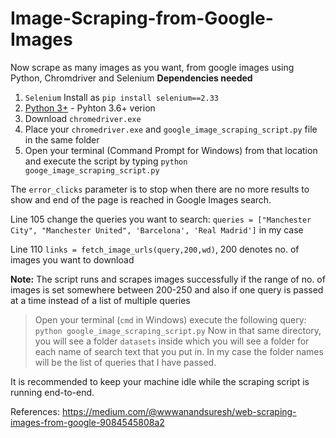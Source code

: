 # Image-Scraping-from-Google-Images
Now  scrape as many images as you want, from google images using Python, Chromdriver and Selenium
**Dependencies needed**
1) `Selenium`
Install as `pip install selenium==2.33`
2) [Python 3+](https://www.python.org/download/releases/3.0/?) - Pyhton 3.6+ verion
3) Download `chromedriver.exe`
4) Place your `chromedriver.exe` and `google_image_scraping_script.py` file in the same folder
5) Open your terminal (Command Prompt for Windows) from that location and execute the script by typing `python googe_image_scraping_script.py`

The `error_clicks` parameter is to stop when there are no more results to show and end of the page is reached in Google Images search.

Line 105 change the queries you want to search: `queries = ["Manchester City", "Manchester United", 'Barcelona', 'Real Madrid']` in my case

Line 110 `links = fetch_image_urls(query,200,wd)`, 200 denotes no. of images you want to download 

**Note:** The script runs and scrapes images successfully if the range of no. of images is set somewhere between 200-250 and also if one query is passed at a time instead of a list of multiple queries

   > Open your terminal (`cmd` in Windows) execute the following query:
     `python google_image_scraping_script.py`
     Now in that same directory, you will see a folder `datasets` inside which you will see a folder for each name of search text that you put in. In my case the folder names will be the list of queries that I have passed.

It is recommended to keep your machine idle while the scraping script is running end-to-end.

References: https://medium.com/@wwwanandsuresh/web-scraping-images-from-google-9084545808a2


